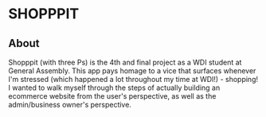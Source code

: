# SHOPPPIT

## About
Shopppit (with three Ps) is the 4th and final project as a WDI student at General Assembly.   This app pays homage to a vice that surfaces whenever I'm stressed (which happened a lot throughout my time at WDI!) - shopping!  I wanted to walk myself through the steps of actually building an ecommerce website from the user's perspective, as well as the admin/business owner's perspective. 
